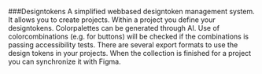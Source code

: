 ###Designtokens
A simplified webbased designtoken management system. It allows you to create projects. Within a project you define your designtokens. Colorpalettes can be generated through AI. Use of colorcombinations (e.g. for buttons) will be checked if the combinations is passing accessibility tests. There are several export formats to use the design tokens in your projects. When the collection is finished for a project you can synchronize it with Figma.
